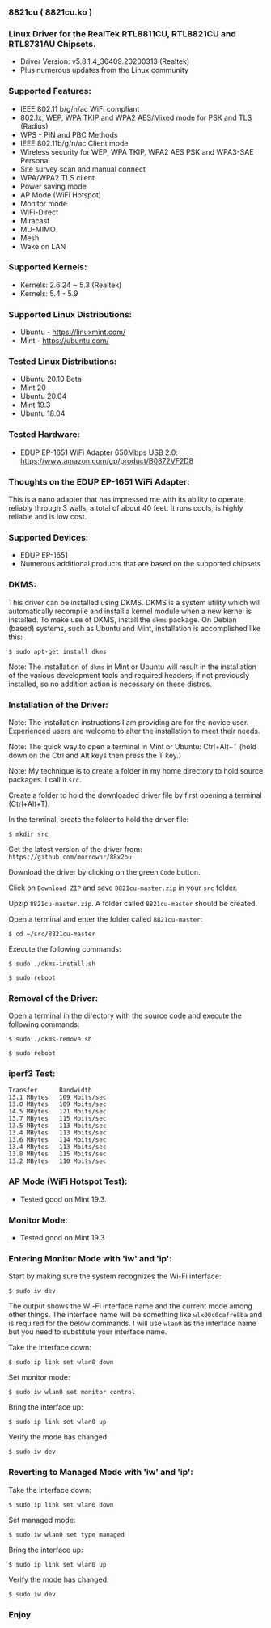 ### 8821cu ( 8821cu.ko )

### Linux Driver for the RealTek RTL8811CU, RTL8821CU and RTL8731AU Chipsets.

- Driver Version: v5.8.1.4_36409.20200313 (Realtek)
- Plus numerous updates from the Linux community

### Supported Features:

- IEEE 802.11 b/g/n/ac WiFi compliant
- 802.1x, WEP, WPA TKIP and WPA2 AES/Mixed mode for PSK and TLS (Radius)
- WPS - PIN and PBC Methods
- IEEE 802.11b/g/n/ac Client mode
- Wireless security for WEP, WPA TKIP, WPA2 AES PSK and WPA3-SAE Personal
- Site survey scan and manual connect
- WPA/WPA2 TLS client
- Power saving mode
- AP Mode (WiFi Hotspot)
- Monitor mode
- WiFi-Direct
- Miracast
- MU-MIMO
- Mesh
- Wake on LAN

### Supported Kernels:

- Kernels: 2.6.24 ~ 5.3 (Realtek)
- Kernels: 5.4 - 5.9

### Supported Linux Distributions:

- Ubuntu - https://linuxmint.com/
- Mint - https://ubuntu.com/

### Tested Linux Distributions:

- Ubuntu 20.10 Beta
- Mint 20
- Ubuntu 20.04
- Mint 19.3
- Ubuntu 18.04

### Tested Hardware:

- EDUP EP-1651 WiFi Adapter 650Mbps USB 2.0:  https://www.amazon.com/gp/product/B0872VF2D8

### Thoughts on the EDUP EP-1651 WiFi Adapter:

This is a nano adapter that has impressed me with its ability to operate reliably through 3 walls, a total of about 40 feet. It runs cools, is highly reliable and is low cost.

### Supported Devices:

* EDUP EP-1651
* Numerous additional products that are based on the supported chipsets

### DKMS:
This driver can be installed using DKMS. DKMS is a system utility which will automatically recompile and install a kernel module when a new kernel is installed. To make use of DKMS, install the `dkms` package. On Debian (based) systems, such as Ubuntu and Mint, installation is accomplished like this:
```
$ sudo apt-get install dkms
```

Note: The installation of `dkms` in Mint or Ubuntu will result in the installation of the various development tools and required headers, if not previously installed, so no addition action is necessary on these distros.

### Installation of the Driver:

Note: The installation instructions I am providing are for the novice user. Experienced users are welcome to alter the installation to meet their needs.

Note: The quick way to open a terminal in Mint or Ubuntu: Ctrl+Alt+T (hold down on the Ctrl and Alt keys then press the T key.)

Note: My technique is to create a folder in my home directory to hold source packages. I call it `src`.

Create a folder to hold the downloaded driver file by first opening a terminal (Ctrl+Alt+T).

In the terminal, create the folder to hold the driver file:
```
$ mkdir src
```

Get the latest version of the driver from: `https://github.com/morrownr/88x2bu`

Download the driver by clicking on the green `Code` button.

Click on `Download ZIP` and save `8821cu-master.zip` in your `src` folder.

Upzip `8821cu-master.zip`. A folder called `8821cu-master` should be created.

Open a terminal and enter the folder called `8821cu-master`:

```
$ cd ~/src/8821cu-master
```

Execute the following commands:
```
$ sudo ./dkms-install.sh
```
```
$ sudo reboot
```
### Removal of the Driver:

Open a terminal in the directory with the source code and execute the following commands:
```
$ sudo ./dkms-remove.sh
```
```
$ sudo reboot
```

### iperf3 Test:

```
Transfer      Bandwidth
13.1 MBytes   109 Mbits/sec
13.0 MBytes   109 Mbits/sec
14.5 MBytes   121 Mbits/sec
13.7 MBytes   115 Mbits/sec
13.5 MBytes   113 Mbits/sec
13.4 MBytes   113 Mbits/sec
13.6 MBytes   114 Mbits/sec
13.4 MBytes   113 Mbits/sec
13.8 MBytes   115 Mbits/sec
13.2 MBytes   110 Mbits/sec
```

### AP Mode (WiFi Hotspot Test):

- Tested good on Mint 19.3.

### Monitor Mode:

- Tested good on Mint 19.3

### Entering Monitor Mode with 'iw' and 'ip':
Start by making sure the system recognizes the Wi-Fi interface:
```
$ sudo iw dev
```

The output shows the Wi-Fi interface name and the current mode among other things. The interface name will be something like `wlx00c0cafre8ba` and is required for the below commands. I will use `wlan0` as the interface name but you need to substitute your interface name.

Take the interface down:
```
$ sudo ip link set wlan0 down
```

Set monitor mode:
```
$ sudo iw wlan0 set monitor control
```

Bring the interface up:
```
$ sudo ip link set wlan0 up
```

Verify the mode has changed:
```
$ sudo iw dev
```

### Reverting to Managed Mode with 'iw' and 'ip':

Take the interface down:
```
$ sudo ip link set wlan0 down
```

Set managed mode:
```
$ sudo iw wlan0 set type managed
```

Bring the interface up:
```
$ sudo ip link set wlan0 up
```

Verify the mode has changed:
```
$ sudo iw dev
```

### Enjoy
